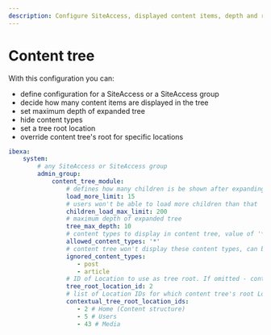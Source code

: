 ```yaml
---
description: Configure SiteAccess, displayed content items, depth and root location for the content tree.
---
```


# Content tree

With this configuration you can:

- define configuration for a SiteAccess or a SiteAccess group
- decide how many content items are displayed in the tree
- set maximum depth of expanded tree
- hide content types
- set a tree root location
- override content tree's root for specific locations

```yaml
ibexa:
    system:
        # any SiteAccess or SiteAccess group
        admin_group:
            content_tree_module:
                # defines how many children is be shown after expanding parent
                load_more_limit: 15
                # users won't be able to load more children than that
                children_load_max_limit: 200
                # maximum depth of expanded tree
                tree_max_depth: 10
                # content types to display in content tree, value of '*' allows all CTs to be displayed
                allowed_content_types: '*'
                # content tree won't display these content types, can be used only when 'allowed_content_types' is set to '*'
                ignored_content_types:
                   - post
                   - article
                # ID of Location to use as tree root. If omitted - content.tree_root.location_id setting is used.
                tree_root_location_id: 2
                # list of Location IDs for which content tree's root Location is changed
                contextual_tree_root_location_ids:
                   - 2 # Home (Content structure)
                   - 5 # Users
                   - 43 # Media
```